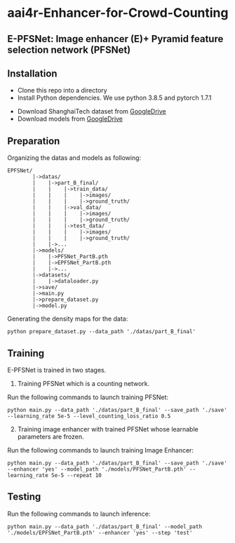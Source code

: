 # aai4r-Enhancer-for-Crowd-Counting

## E-PFSNet: Image enhancer (E)+ Pyramid feature selection network (PFSNet)

## Installation
* Clone this repo into a directory
* Install Python dependencies. We use python 3.8.5 and pytorch 1.7.1
<!-- ```
pip install -r requirements.txt
``` -->
* Download ShanghaiTech dataset from [GoogleDrive](https://drive.google.com/drive/folders/17WobgYjekLTq3QIRW3wPyNByq9NJTmZ9?usp=sharing)
* Download models from [GoogleDrive](https://drive.google.com/drive/folders/1sXa9GcwA2d5mLhMRDK37yQAvdsZKcwh4?usp=sharing)

## Preparation
Organizing the datas and models as following:
```
EPFSNet/
        |->datas/
        |    |->part_B_final/
        |    |    |->train_data/
        |    |    |    |->images/
        |    |    |    |->ground_truth/
        |    |    |->val_data/
        |    |    |    |->images/
        |    |    |    |->ground_truth/
        |    |    |->test_data/
        |    |    |    |->images/
        |    |    |    |->ground_truth/
        |    |->...
        |->models/
        |    |->PFSNet_PartB.pth
        |    |->EPFSNet_PartB.pth
        |    |->...
        |->datasets/
        |    |->dataloader.py
        |->save/
        |->main.py
        |->prepare_dataset.py
        |->model.py
```
Generating the density maps for the data:
```
python prepare_dataset.py --data_path './datas/part_B_final'
```


## Training
E-PFSNet is trained in two stages.

1. Training PFSNet which is a counting network. 

Run the following commands to launch training PFSNet:
```
python main.py --data_path './datas/part_B_final' --save_path './save' --learning_rate 5e-5 --level_counting_loss_ratio 0.5 
```

2. Training image enhancer with trained PFSNet whose learnable parameters are frozen.

Run the following commands to launch training Image Enhancer:
```
python main.py --data_path './datas/part_B_final' --save_path './save' --enhancer 'yes' --model_path './models/PFSNet_PartB.pth' --learning_rate 5e-5 --repeat 10
```

## Testing
Run the following commands to launch inference:
```
python main.py --data_path './datas/part_B_final' --model_path './models/EPFSNet_PartB.pth' --enhancer 'yes' --step 'test'
```

